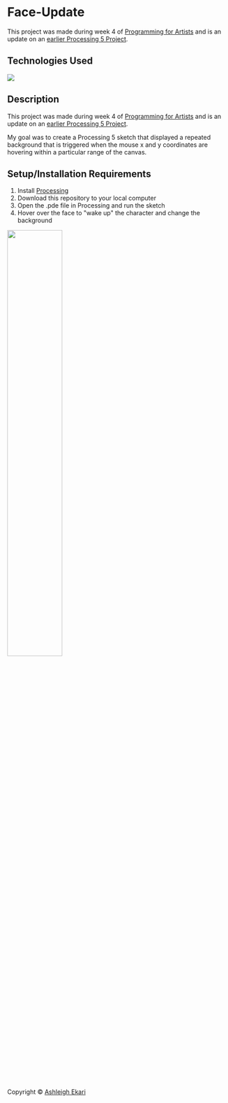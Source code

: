 # Face-Update
This project was made during week 4 of [Programming for Artists](https://iq2prod1.smartcatalogiq.com/en/Catalogs/City-College-of-New-York/2017-2018/Undergraduate-Bulletin/Courses/ART-Art-Course-Descriptions/30000/ART-39552) and is an update on an [earlier Processing 5 Project](https://github.com/aekari/Face).

## Technologies Used

![](https://img.shields.io/badge/-PROCESSING-black.svg?style=flat-square&logo=processingfoundation&colorB=000)

## Description

This project was made during week 4 of [Programming for Artists](https://iq2prod1.smartcatalogiq.com/en/Catalogs/City-College-of-New-York/2017-2018/Undergraduate-Bulletin/Courses/ART-Art-Course-Descriptions/30000/ART-39552) and is an update on an [earlier Processing 5 Project](https://github.com/aekari/Face).

My goal was to create a Processing 5 sketch that displayed a repeated background that is triggered when the mouse x and y coordinates are hovering within a particular range of the canvas.

## Setup/Installation Requirements

1. Install [Processing](https://processing.org)
2. Download this repository to your local computer
3. Open the .pde file in Processing and run the sketch
4. Hover over the face to "wake up" the character and change the background

<img src="https://i.imgur.com/2WptU2q.gif" width=50%>

Copyright © [Ashleigh Ekari](https://www.ashleighekari.com)
